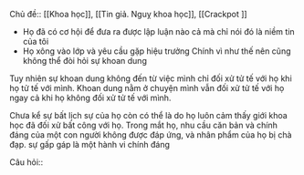 Chủ đề:: [[Khoa học]], [[Tin giả. Nguỵ khoa học]], [[Crackpot ]]
- Họ đã có cơ hội để đưa ra được lập luận nào cả mà chỉ nói đó là niềm tin của tôi
- Họ xông vào lớp và yêu cầu gặp hiệu trưởng
Chính vì như thế nên cũng không thể đòi hỏi sự khoan dung

Tuy nhiên sự khoan dung không đến từ việc mình chỉ đối xử tử tế với họ khi họ tử tế với mình. Khoan dung nằm ở chuyện mình vẫn đối xử tử tế với họ ngay cả khi họ không đối xử tử tế với mình. 

Chưa kể sự bất lịch sự của họ còn có thể là do họ luôn cảm thấy giới khoa học đã đối xử bất công với họ. Trong mắt họ, nhu cầu căn bản và chính đáng của một con người không được đáp ứng, và nhân phẩm của họ bị chà đạp. sự gấp gáp là một hành vi chính đáng

Câu hỏi:: 
